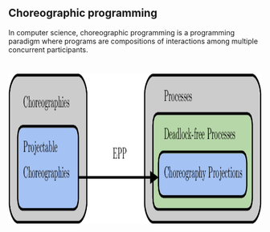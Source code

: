 ## Choreographic programming

In computer science, choreographic programming is a programming paradigm where programs are compositions of interactions among multiple concurrent participants.

<h1 align="center">
   <img alt="choreographic-programming" src="../../.github/choreographic-programming.png" height="300px" />
</h1>
